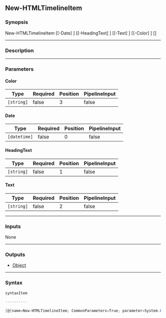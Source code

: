 New-HTMLTimelineItem
--------------------




### Synopsis

New-HTMLTimelineItem [[-Date] <datetime>] [[-HeadingText] <string>] [[-Text] <string>] [[-Color] <string>] [<CommonParameters>]




---


### Description


---


### Parameters
#### **Color**




|Type      |Required|Position|PipelineInput|
|----------|--------|--------|-------------|
|`[string]`|false   |3       |false        |



#### **Date**




|Type        |Required|Position|PipelineInput|
|------------|--------|--------|-------------|
|`[datetime]`|false   |0       |false        |



#### **HeadingText**




|Type      |Required|Position|PipelineInput|
|----------|--------|--------|-------------|
|`[string]`|false   |1       |false        |



#### **Text**




|Type      |Required|Position|PipelineInput|
|----------|--------|--------|-------------|
|`[string]`|false   |2       |false        |





---


### Inputs
None




---


### Outputs
* [Object](https://learn.microsoft.com/en-us/dotnet/api/System.Object)






---


### Syntax
```PowerShell
syntaxItem
```
```PowerShell
----------
```
```PowerShell
{@{name=New-HTMLTimelineItem; CommonParameters=True; parameter=System.Object[]}}
```
